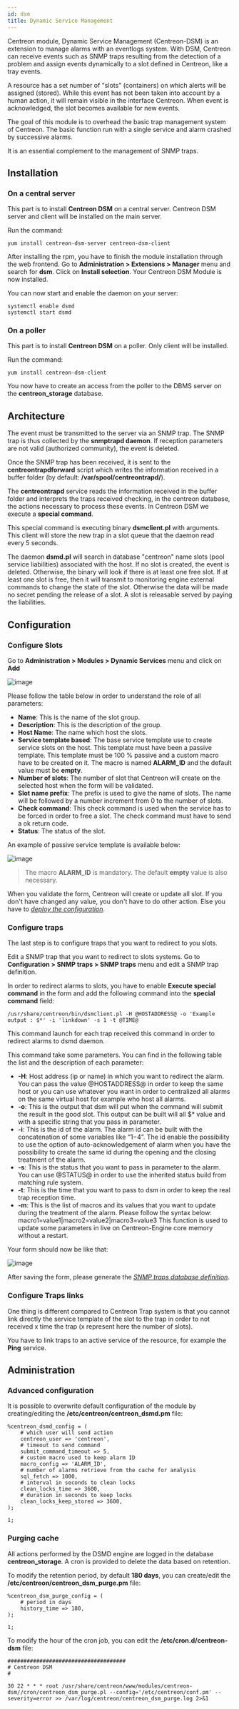 ```yaml
---
id: dsm
title: Dynamic Service Management
---
```


Centreon module, Dynamic Service Management (Centreon-DSM) is an extension to manage alarms with an eventlogs system.
With DSM, Centreon can receive events such as SNMP traps resulting from the detection of a problem and assign events
dynamically to a slot defined in Centreon, like a tray events.

A resource has a set number of "slots" (containers) on which alerts will be  assigned (stored). While this event has
not been taken into account by a human action, it will remain visible in the interface Centreon. When event is
acknowledged, the slot becomes available for new events.

The goal of this module is to overhead the basic trap management system of Centreon. The basic function run with a
single service and alarm crashed by successive alarms.

It is an essential complement to the management of SNMP traps.

## Installation

### On a central server

This part is to install **Centreon DSM** on a central server. Centreon DSM server and client will be installed on the
main server.

Run the command:

```shell
yum install centreon-dsm-server centreon-dsm-client
```

After installing the rpm, you have to finish the module installation through the web frontend. Go to
**Administration > Extensions > Manager** menu and search for **dsm**. Click on **Install selection**.
Your Centreon DSM Module is now installed.

You can now start and enable the daemon on your server:

```shell
systemctl enable dsmd
systemctl start dsmd
```

### On a poller

This part is to install **Centreon DSM** on a poller. Only client will be installed.

Run the command:

```shell
yum install centreon-dsm-client
```

You now have to create an access from the poller to the DBMS server on the **centreon_storage** database.

## Architecture

The event must be transmitted to the server via an SNMP trap. The SNMP trap is thus collected by the
**snmptrapd daemon**. If reception parameters are not valid (authorized community), the event is deleted.

Once the SNMP trap has been received, it is sent to the **centreontrapdforward** script which writes the information
received in a buffer folder (by default: **/var/spool/centreontrapd/**).

The **centreontrapd** service reads the information received in the buffer folder and interprets the traps received
checking, in the centreon database, the actions necessary to process these events. In Centreon DSM we execute a **special command**.

This special command is executing binary **dsmclient.pl** with arguments. This client will store the new trap in a slot
queue that the daemon read every 5 seconds.

The daemon **dsmd.pl** will search in database "centreon" name slots (pool service liabilities) associated with the host.
If no slot is created, the event is deleted. Otherwise, the binary will look if there is at least one free slot. If at
least one slot is free, then it will transmit to monitoring engine external commands to change the state of the slot.
Otherwise the data will be made no secret pending the release of a slot. A slot is releasable served by paying the
liabilities.

## Configuration

### Configure Slots

Go to **Administration > Modules > Dynamic Services** menu and click on **Add**

![image](../../assets/configuration/dsm/form-slot.png)

Please follow the table below in order to understand the role of all parameters:

* **Name**: This is the name of the slot group.
* **Description**: This is the description of the group.
* **Host Name**: The name which host the slots.
* **Service template based**: The base service template use to create service slots on the host. This template must
  have been a passive template. This template must be 100 % passive and a custom macro have to be created on it. The
  macro is named **ALARM_ID** and the default value must be **empty**.
* **Number of slots**: The number of slot that Centreon will create on the selected host when the form will be validated.
* **Slot name prefix**: The prefix is used to give the name of slots. The name will be followed by a number increment
  from 0 to the number of slots.
* **Check command**: This check command is used when the service has to be forced in order to free a slot. The check
  command must have to send a ok return code.
* **Status**: The status of the slot.

An example of passive service template is available below:

![image](../../assets/configuration/dsm/form-passive-service.png)

> The macro **ALARM_ID** is mandatory. The default **empty** value is also necessary.

When you validate the form, Centreon will create or update all slot. If you don't have changed any value, you don't
have to do other action. Else you have to *[deploy the configuration](../monitoring-servers/deploying-a-configuration.html)*.

### Configure traps

The last step is to configure traps that you want to redirect to you slots.

Edit a SNMP trap that you want to redirect to slots systems. Go to **Configuration > SNMP traps > SNMP traps** menu
and edit a SNMP trap definition.

In order to redirect alarms to slots, you have to enable **Execute special command** in the form and add the following
command into the **special command** field:

```shell
/usr/share/centreon/bin/dsmclient.pl -H @HOSTADDRESS@ -o 'Example output : $*' -i 'linkdown' -s 1 -t @TIME@
```

This command launch for each trap received this command in order to redirect alarms to dsmd daemon.

This command take some parameters. You can find in the following table the list and the description of each parameter:

* **-H**: Host address (ip or name) in which you want to redirect the alarm. You can pass the value @HOSTADDRESS@ in
  order to keep the same host or you can use whatever you want in order to centralized all alarms on the same virtual
  host for example who host all alarms.
* **-o**: This is the output that dsm will put when the command will submit the result in the good slot. This output
  can be built will all $* value and with a specific string that you pass in parameter.
* **-i**: This is the id of the alarm. The alarm id can be built with the concatenation of some variables like “$1-$4”.
  The id enable the possibility to use the option of auto-acknowledgement of alarm when you have the possibility to
  create the same id during the opening and the closing treatment of the alarm.
* **-s**: This is the status that you want to pass in parameter to the alarm. You can use @STATUS@ in order to use the
  inherited status build from matching rule system.
* **-t**: This is the time that you want to pass to dsm in order to keep the real trap reception time.
* **-m**: This is the list of macros and its values that you want to update during the treatment of the alarm. Please
  follow the syntax below: macro1=value1|macro2=value2|macro3=value3 This function is used to update some parameters in
  live on Centreon-Engine core memory without a restart.

Your form should now be like that:

![image](../../assets/configuration/dsm/trap-form-2.png)

After saving the form, please generate the
*[SNMP traps database definition](monitoring-with-snmp-traps.html#Applying-the-changes)*.

### Configure Traps links

One thing is different compared to Centreon Trap system is that you cannot link directly the service template of the
slot to the trap in order to not received x time the trap (x represent here the number of slots).

You have to link traps to an active service of the resource, for example the **Ping** service.

## Administration

### Advanced configuration

It is possible to overwrite default configuration of the module by creating/editing the
**/etc/centreon/centreon_dsmd.pm** file:

```shell
%centreon_dsmd_config = (
    # which user will send action
    centreon_user => 'centreon',
    # timeout to send command
    submit_command_timeout => 5,
    # custom macro used to keep alarm ID
    macro_config => 'ALARM_ID',
    # number of alarms retrieve from the cache for analysis
    sql_fetch => 1000,
    # interval in seconds to clean locks
    clean_locks_time => 3600,
    # duration in seconds to keep locks
    clean_locks_keep_stored => 3600,
);

1;
```

### Purging cache

All actions performed by the DSMD engine are logged in the database
**centreon_storage**. A cron is provided to delete the data based on retention.

To modify the retention period, by default **180 days**, you can create/edit the
**/etc/centreon/centreon_dsm_purge.pm** file:

```shell
%centreon_dsm_purge_config = (
    # period in days
    history_time => 180,
);

1;
```

To modify the hour of the cron job, you can edit the **/etc/cron.d/centreon-dsm** file:

```shell
#####################################
# Centreon DSM
#

30 22 * * * root /usr/share/centreon/www/modules/centreon-dsm//cron/centreon_dsm_purge.pl --config='/etc/centreon/conf.pm' --severity=error >> /var/log/centreon/centreon_dsm_purge.log 2>&1
```
